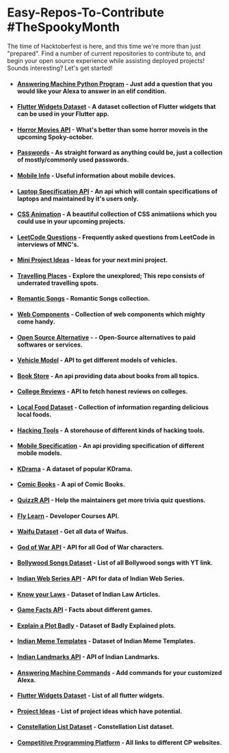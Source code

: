 # Easy-Repos-To-Contribute #TheSpookyMonth
The time of Hacktoberfest is here, and this time we're more than just "prepared".
Find a number of current repositories to contribute to, and begin your open source experience while assisting deployed projects! Sounds interesting? Let's get started!

- #### <a href="https://github.com/Anuja2512/Answering_Machine">Answering Machine Python Program</a> - Just add a question that you would like your Alexa to answer in an elif condition.
- #### <a href="https://github.com/GDSC-BSIOTR/Flutter-Widgets">Flutter Widgets Dataset</a> - A dataset collection of Flutter widgets that can be used in your Flutter app.
- #### <a href="https://github.com/gdscwce/horror-movies-api">Horror Movies API</a> - What's better than some horror moveis in the upcoming Spoky-october.
- #### <a href="https://github.com/gdscwce/Passwords">Passwords</a> - As straight forward as anything could be, just a collection of mostly/commonly used passwords.
- #### <a href="https://github.com/gdscwce/Mobile-Info"> Mobile Info</a> - Useful information about mobile devices.
- #### <a href="https://github.com/gdscwce/Laptop-Specification-api">Laptop Specification API</a> - An api which will contain specifications of laptops and maintained by it's users only.
- #### <a href="https://github.com/gdscwce/CSS-Animations">CSS Animation</a> - A beautiful collection of CSS animatiions which you could use in your upcoming projects.
- #### <a href="https://github.com/gdscwce/Leetcode-Questions">LeetCode Questions</a> - Frequently asked questions from LeetCode in interviews of MNC's.
- #### <a href="https://github.com/gdscwce/Mini-Project-Ideas">Mini Project Ideas</a> - Ideas for your next mini project.
- #### <a href="https://github.com/gdscwce/Underrated-travelling-places">Travelling Places</a> - Explore the unexplored; This repo consists of underrated travelling spots.
- #### <a href="https://github.com/gdscwce/Romantic-Songs-API">Romantic Songs</a> - Romantic Songs collection.
- #### <a href="https://github.com/gdscwce/Web--Components">Web Components</a> - Collection of web components which mighty come handy.
- #### <a href="https://github.com/gdscwce/Open-Source-Alternatives-">Open Source Alternative</a> - - Open-Source alternatives to paid softwares or services.
- #### <a href="https://github.com/gdscwce/Vehicle-Model-API">Vehicle Model</a> - API to get different models of vehicles.
- #### <a href="https://github.com/gdscwce/Books-API">Book Store</a> - An api providing data about books from all topics.
- #### <a href="https://github.com/gdscwce/college-reviews-api">College Reviews</a> - API to fetch honest reviews on colleges.
- #### <a href="https://github.com/gdscwce/Local-Food-Data-Set"> Local Food Dataset</a> - Collection of information regarding delicious local foods.
- #### <a href="https://github.com/gdscwce/Hacking-tools"> Hacking Tools</a> - A storehouse of different kinds of hacking tools.
- #### <a href="https://github.com/gdscwce/mobile_spcification-API"> Mobile Specification</a> - An api providing specification of different mobile models.
- #### <a href="https://github.com/gdscwce/Kdrama_Dataset"> KDrama</a> - A dataset of popular KDrama.
- #### <a href="https://github.com/gdscwce/comic-book-api">Comic Books</a> - A api of Comic Books.
- #### <a href="https://github.com/alfhad/QuizzR-API">QuizzR API</a> - Help the maintainers get more trivia quiz questions.
- #### <a href="https://github.com/GDSC-BSIOTR/Fly-Learn/blob/main/index.json">Fly Learn</a> - Developer Courses API.
- #### <a href="https://github.com/swarangi203/Waifu-API/tree/master">Waifu Dataset</a> - Get all data of Waifus.
- #### <a href="https://github.com/gdscwce/God-of-war-api">God of War API</a> - API for all God of War characters.
- #### <a href="https://github.com/gdscwce/Bollywood-songs-for-you">Bollywood Songs Dataset</a> - List of all Bollywood songs with YT link.
- #### <a href="https://github.com/gdscwce/Indian-Web-Series-API">Indian Web Series API</a> - API for data of Indian Web Series.
- #### <a href="https://github.com/GDSC-BSIOTR/Know_your_laws.git">Know your Laws</a> - Dataset of Indian Law Articles.
- #### <a href="https://github.com/gdscwce/Game-Facts-API">Game Facts API</a> - Facts about different games.
- #### <a href="https://github.com/gdscwce/Explain-a-Plot-Badly">Explain a Plot Badly</a> - Dataset of Badly Explained plots.
- #### <a href="https://github.com/gdscwce/Indian-Meme-Templates">Indian Meme Templates</a> - Dataset of Indian Meme Templates.
- #### <a href="https://github.com/gdscwce/Indian-Landmarks-API-">Indian Landmarks API</a> - API of Indian Landmarks.
- #### <a href="https://github.com/Anuja2512/Answering_Machine">Answering Machine Commands</a> - Add commands for your customized Alexa.
- #### <a href="https://github.com/GDSC-BSIOTR/Flutter-Widgets">Flutter Widgets Dataset</a> - List of all flutter widgets.
- #### <a href="https://github.com/GDSC-BSIOTR/Project-Ideas">Project Ideas</a> - List of project ideas which have potential.
- #### <a href="https://github.com/gdscwce/Constellation-list">Constellation List Dataset</a> - Constellation List dataset.
- #### <a href="https://github.com/gdscwce/Competitive-Programming-Platforms">Competitive Programming Platform</a> - All links to different CP websites.
